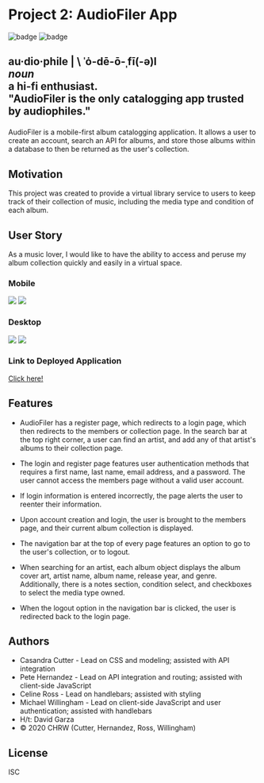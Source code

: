 # Project 2: AudioFiler App
![badge](https://img.shields.io/badge/license-ISC-orange)
![badge](https://img.shields.io/badge/build-passing-brightgreen)
    
<h2>
<p><strong>au·​dio·​phile | \ ˈȯ-dē-ō-ˌfī(-ə)l</strong>
<br>
<em>noun</em>
<br>
a hi-fi enthusiast.
<br>
"AudioFiler is the only catalogging app trusted by audiophiles."
</p>
</h2>

AudioFiler is a mobile-first album catalogging application. It allows a user to create an account, search an API for albums, and store those albums within a database to then be returned as the user's collection.

## Motivation

This project was created to provide a virtual library service to users to keep track of their collection of music, including the media type and condition of each album.

## User Story

As a music lover, I would like to have the ability to access and peruse my album collection quickly and easily in a virtual space.

### Mobile

<img src="public/assets/images/AudioFile-Mobile.png">
<img src="https://media.giphy.com/media/F1ZIDOcrOuVd9VDDQk/giphy.gif">

### Desktop

<img src="https://media.giphy.com/media/DGVt51KhbQYfd82yLy/giphy.gif">
<img src="https://media.giphy.com/media/yF0cVSfe8wFESH1EVd/giphy.gif">

### Link to Deployed Application

<a href="https://blooming-wildwood-71202.herokuapp.com/">Click here!</a>

## Features

* AudioFiler has a register page, which redirects to a login page, which then redirects to the members or collection page. In the search bar at the top right corner, a user can find an artist, and add any of that artist's albums to their collection page.

* The login and register page features user authentication methods that requires a first name, last name, email address, and a password. The user cannot access the members page without a valid user account.

* If login information is entered incorrectly, the page alerts the user to reenter their information.

* Upon account creation and login, the user is brought to the members page, and their current album collection is displayed.

* The navigation bar at the top of every page features an option to go to the user's collection, or to logout.

* When searching for an artist, each album object displays the album cover art, artist name, album name, release year, and genre. Additionally, there is a notes section, condition select, and checkboxes to select the media type owned.

* When the logout option in the navigation bar is clicked, the user is redirected back to the login page.

## Authors

* Casandra Cutter - Lead on CSS and modeling; assisted with API integration
* Pete Hernandez - Lead on API integration and routing; assisted with client-side JavaScript
* Celine Ross - Lead on handlebars; assisted with styling
* Michael Willingham - Lead on client-side JavaScript and user authentication; assisted with handlebars
* H/t: David Garza
* © 2020 CHRW (Cutter, Hernandez, Ross, Willingham)

## License
ISC
